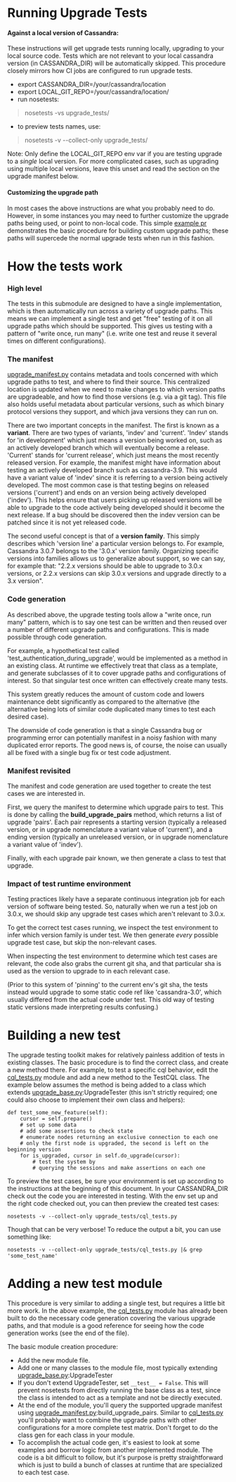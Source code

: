 # Running Upgrade Tests

#### Against a local version of Cassandra:
These instructions will get upgrade tests running locally, upgrading to your local source code.
Tests which are not relevant to your local cassandra version (in CASSANDRA_DIR) will be automatically skipped.
This procedure closely mirrors how CI jobs are configured to run upgrade tests.

- export CASSANDRA_DIR=/your/cassandra/location
- export LOCAL_GIT_REPO=/your/cassandra/location/
- run nosetests:
> nosetests -vs upgrade_tests/
- to preview tests names, use:
> nosetests -v --collect-only upgrade_tests/

Note: Only define the LOCAL_GIT_REPO env var if you are testing upgrade to a _single_ local version. For more complicated cases, such as upgrading using multiple local versions, leave this unset and read the section on the upgrade manifest below.

#### Customizing the upgrade path
In most cases the above instructions are what you probably need to do. However, in some instances you may need to further customize the upgrade paths being used, or point to non-local code. This simple [example pr](https://github.com/riptano/cassandra-dtest/pull/1282) demonstrates the basic procedure for building custom upgrade paths; these paths will supercede the normal upgrade tests when run in this fashion.

# How the tests work

### High level

The tests in this submodule are designed to have a single implementation,
which is then automatically run across a variety of upgrade paths. This means
we can implement a single test and get "free" testing of it on all upgrade paths
which should be supported. This gives us testing with a pattern of "write once, run many"
(i.e. write one test and reuse it several times on different configurations).

### The manifest

[upgrade_manifest.py](upgrade_manifest.py) contains metadata and tools concerned with
which upgrade paths to test, and where to find their source. This centralized
location is updated when we need to make changes to which version paths are
upgradeable, and how to find those versions (e.g. via a git tag). This file also
holds useful metadata about particular versions, such as which binary protocol versions
they support, and which java versions they can run on.

There are two important concepts in the manifest. The first is known as a
__variant__. There are two types of variants, 'indev' and 'current'. 'Indev' stands
for 'in development' which just means a version being worked on, such as an actively
developed branch which will eventually become a release. 'Current' stands
for 'current release', which just means the most recently released version. For example,
the manifest might have information about testing an actively developed branch
such as cassandra-3.9. This would have a variant value of 'indev' since it is
referring to a version being actively developed. The most common case is that
testing begins on released versions ('current') and ends on an version being actively
developed ('indev'). This helps ensure that users picking up released versions will
be able to upgrade to the code actively being developed should it become the next
release. If a bug should be discovered then the indev version can be patched since
it is not yet released code.

The second useful concept is that of a __version family__. This simply describes which
'version line' a particular version belongs to. For example, Cassandra 3.0.7 belongs
to the '3.0.x' version family. Organizing specific versions into families allows
us to generalize about support, so we can say, for example that: "2.2.x versions should be
able to upgrade to 3.0.x versions, or 2.2.x versions can skip 3.0.x versions and upgrade directly to a 3.x version".

### Code generation

As described above, the upgrade testing tools allow a "write once, run many"
pattern, which is to say one test can be written and then reused over a number
of different upgrade paths and configurations. This is made possible through code generation.

For example, a hypothetical test called 'test_authentication_during_upgrade',
would be implemented as a method in an existing class. At runtime we
effectively treat that class as a template, and generate subclasses of it to cover
upgrade paths and configurations of interest. So that singular test once written
can effectively create many tests.

This system greatly reduces the amount of custom code and lowers maintenance debt
significantly as compared to the alternative (the alternative being lots of similar code duplicated many times to test each desired case).

The downside of code generation is that a single Cassandra bug or programming
error can potentially manifest in a noisy fashion with many duplicated error reports.
The good news is, of course, the noise can usually all be fixed with a single
bug fix or test code adjustment.

### Manifest revisited

The manifest and code generation are used together to create the test cases
we are interested in.

First, we query the manifest to determine which upgrade pairs to test. This is done
by calling the __build_upgrade_pairs__ method, which returns a list of upgrade
'pairs'. Each pair represents a starting version (typically a released version, or
in upgrade nomenclature a variant value of 'current'), and a ending version (typically
an unreleased version, or in upgrade nomenclature a variant value of 'indev').

Finally, with each upgrade pair known, we then generate a class to test that upgrade.

### Impact of test runtime environment

Testing practices likely have a separate continuous integration job for
each version of software being tested. So, naturally when we run a test job on 3.0.x,
we should skip any upgrade test cases which aren't relevant to 3.0.x.

To get the correct test cases running, we inspect the test environment to infer
which version family is under test. We then generate _every_ possible upgrade test
case, but skip the non-relevant cases.

When inspecting the test environment to determine which test cases are relevant, the
code also grabs the current git sha, and that particular sha is used as the version
to upgrade to in each relevant case.

(Prior to this system of 'pinning' to the current env's git sha, the tests instead would upgrade to some static code ref like 'cassandra-3.0', which usually differed from the actual
code under test. This old way of testing static versions made interpreting results
confusing.)

# Building a new test

The upgrade testing toolkit makes for relatively painless addition of tests in
existing classes. The basic procedure is to find the correct class, and create a
new method there. For example, to test a specific cql behavior, edit the
[cql_tests.py](cql_tests.py) module and add a new method to the TestCQL class. The
example below assumes the method is being added to a class which extends
[upgrade_base.py](upgrade_base.py):UpgradeTester (this isn't strictly required; one could also choose
to implement their own class and helpers):

    def test_some_new_feature(self):
        cursor = self.prepare()
        # set up some data
        # add some assertions to check state
        # enumerate nodes returning an exclusive connection to each one
        # only the first node is upgraded, the second is left on the beginning version
        for is_upgraded, cursor in self.do_upgrade(cursor):
            # test the system by
            # querying the sessions and make assertions on each one

To preview the test cases, be sure your environment is set up according to the
instructions at the beginning of this document. In your CASSANDRA_DIR check out
the code you are interested in testing. With the env set up and the right
code checked out, you can then preview the created test cases:

    nosetests -v --collect-only upgrade_tests/cql_tests.py

Though that can be very verbose! To reduce the output a bit, you can use something like:

    nosetests -v --collect-only upgrade_tests/cql_tests.py |& grep 'some_test_name'

# Adding a new test module

This procedure is very similar to adding a single test, but requires a little bit more work.
In the above example, the [cql_tests.py](cql_tests.py) module has already been built to do the necessary code generation covering the various upgrade paths, and that module is a good reference for seeing how the code generation works (see the end of the file).

The basic module creation procedure:

- Add the new module file.
- Add one or many classes to the module file, most typically extending [upgrade_base.py](upgrade_base.py):UpgradeTester
- If you don't extend UpgradeTester, set ```__test__ = False```. This will prevent
nosetests from directly running the base class as a test, since the class is intended
to act as a template and not be directly executed.
- At the end of the module, you'll query the supported upgrade manifest using
[upgrade_manifest.py](upgrade_manifest.py):build_upgrade_pairs. Similar to [cql_tests.py](cql_tests.py) you'll probably want to combine the upgrade paths with other configurations for a more complete test matrix. Don't forget to do the class gen
for each class in your module.
- To accomplish the actual code gen, it's easiest to look at some examples and borrow
logic from another implemented module. The code is a bit difficult to follow, but
it's purpose is pretty straightforward which is just to build a bunch of classes
at runtime that are specialized to each test case.
